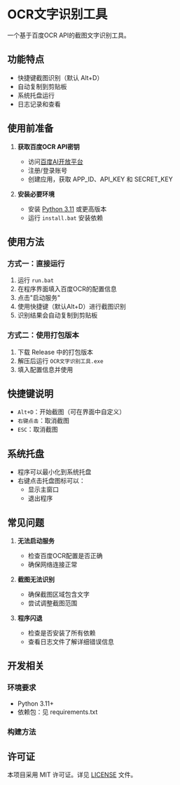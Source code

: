 # OCR文字识别工具

一个基于百度OCR API的截图文字识别工具。

## 功能特点

- 快捷键截图识别（默认 Alt+D）
- 自动复制到剪贴板
- 系统托盘运行
- 日志记录和查看

## 使用前准备

1. **获取百度OCR API密钥**
   - 访问[百度AI开放平台](https://console.bce.baidu.com/ai/)
   - 注册/登录账号
   - 创建应用，获取 APP_ID、API_KEY 和 SECRET_KEY

2. **安装必要环境**
   - 安装 [Python 3.11](https://www.python.org/downloads/) 或更高版本
   - 运行 `install.bat` 安装依赖

## 使用方法

### 方式一：直接运行

1. 运行 `run.bat`
2. 在程序界面填入百度OCR的配置信息
3. 点击"启动服务"
4. 使用快捷键（默认Alt+D）进行截图识别
5. 识别结果会自动复制到剪贴板

### 方式二：使用打包版本

1. 下载 Release 中的打包版本
2. 解压后运行 `OCR文字识别工具.exe`
3. 填入配置信息并使用

## 快捷键说明

- `Alt+D`：开始截图（可在界面中自定义）
- `右键点击`：取消截图
- `ESC`：取消截图

## 系统托盘

- 程序可以最小化到系统托盘
- 右键点击托盘图标可以：
  - 显示主窗口
  - 退出程序

## 常见问题

1. **无法启动服务**
   - 检查百度OCR配置是否正确
   - 确保网络连接正常

2. **截图无法识别**
   - 确保截图区域包含文字
   - 尝试调整截图范围

3. **程序闪退**
   - 检查是否安装了所有依赖
   - 查看日志文件了解详细错误信息

## 开发相关

### 环境要求

- Python 3.11+
- 依赖包：见 requirements.txt

### 构建方法

## 许可证

本项目采用 MIT 许可证。详见 [LICENSE](LICENSE) 文件。 